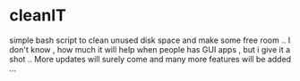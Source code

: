 # cleanIT
simple bash script to clean unused disk space and make some free room  .. 
I don't know , how much it will help when people has GUI apps , but i give it a shot ..
More updates will surely come and many more features will be added ...
